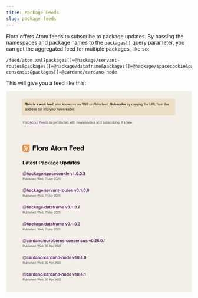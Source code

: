 ```yaml
---
title: Package Feeds
slug: package-feeds
---
```


Flora offers Atom feeds to subscribe to package updates.
By passing the namespaces and package names to the `packages[]` query parameter, you can
get the aggregated feed for multiple packages, like so:

```
/feed/atom.xml?packages[]=@hackage/servant-routes&packages[]=@hackage/dataframe&packages[]=@hackage/spacecookie&packages[]=@cardano/ouroboros-consensus&packages[]=@cardano/cardano-node
```

This will give you a feed like this:

![screenshot of the feed](../static/img/feed-screenshot.png)
